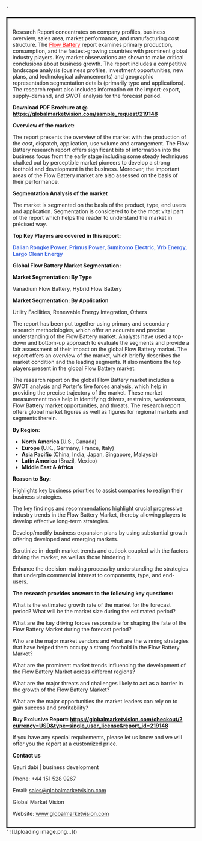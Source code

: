 "<div style='border: 3px solid black; padding: 1em;'>

Research Report concentrates on company profiles, business overview, sales area, market performance, and manufacturing cost structure. The <a style='color: #ff0000;' href='https://globalmarketvision.com/reports/global-flow-battery-market/219148'>Flow Battery</a> report examines primary production, consumption, and the fastest-growing countries with prominent global industry players. Key market observations are shown to make critical conclusions about business growth. The report includes a competitive landscape analysis (business profiles, investment opportunities, new plans, and technological advancements) and geographic representation segmentation details (primarily type and applications). The research report also includes information on the import-export, supply-demand, and SWOT analysis for the forecast period.

<strong>Download PDF Brochure at @</strong><strong> <a style='color: #ff0000;' href='https://globalmarketvision.com/sample_request/219148?utm_source=linkedinPulse&utm_medium=Dhiraj&utm_campaign=dhiraj'><strong>https://globalmarketvision.com/sample_request/219148 </strong></a></strong>

<strong>Overview of the market:</strong>

The report presents the overview of the market with the production of the cost, dispatch, application, use volume and arrangement. The Flow Battery research report offers significant bits of information into the business focus from the early stage including some steady techniques chalked out by perceptible market pioneers to develop a strong foothold and development in the business. Moreover, the important areas of the Flow Battery market are also assessed on the basis of their performance.

<strong>Segmentation Analysis of the market</strong>

The market is segmented on the basis of the product, type, end users and application. Segmentation is considered to be the most vital part of the report which helps the reader to understand the market in précised way.

<strong>Top Key Players are covered in this report:</strong>

<strong style='color: #4169e1;'>Dalian Rongke Power, Primus Power, Sumitomo Electric, Vrb Energy, Largo Clean Energy</strong>

<strong>Global Flow Battery Market Segmentation:</strong>

<strong>Market Segmentation: By Type</strong>

Vanadium Flow Battery, Hybrid Flow Battery

<strong>Market Segmentation: By Application</strong>

Utility Facilities, Renewable Energy Integration, Others

The report has been put together using primary and secondary research methodologies, which offer an accurate and precise understanding of the Flow Battery market. Analysts have used a top-down and bottom-up approach to evaluate the segments and provide a fair assessment of their impact on the global Flow Battery market. The report offers an overview of the market, which briefly describes the market condition and the leading segments. It also mentions the top players present in the global Flow Battery market.

The research report on the global Flow Battery market includes a SWOT analysis and Porter's five forces analysis, which help in providing the precise trajectory of the market. These market measurement tools help in identifying drivers, restraints, weaknesses, Flow Battery market opportunities, and threats. The research report offers global market figures as well as figures for regional markets and segments therein.

<strong>By Region:</strong>
<ul>
  <li><strong> North America </strong>(U.S., Canada)</li>
  <li><strong> Europe </strong>(U.K., Germany, France, Italy)</li>
  <li><strong> Asia Pacific </strong>(China, India, Japan, Singapore, Malaysia)</li>
  <li><strong> Latin America </strong>(Brazil, Mexico)</li>
  <li><strong> Middle East &amp; Africa</strong></li>
</ul>
<strong>Reason to Buy:</strong>

Highlights key business priorities to assist companies to realign their business strategies.

The key findings and recommendations highlight crucial progressive industry trends in the Flow Battery Market, thereby allowing players to develop effective long-term strategies.

Develop/modify business expansion plans by using substantial growth offering developed and emerging markets.

Scrutinize in-depth market trends and outlook coupled with the factors driving the market, as well as those hindering it.

Enhance the decision-making process by understanding the strategies that underpin commercial interest to components, type, and end-users.

<strong>The research provides answers to the following key questions:</strong>

What is the estimated growth rate of the market for the forecast period? What will be the market size during the estimated period?

What are the key driving forces responsible for shaping the fate of the Flow Battery Market during the forecast period?

Who are the major market vendors and what are the winning strategies that have helped them occupy a strong foothold in the Flow Battery Market?

What are the prominent market trends influencing the development of the Flow Battery Market across different regions?

What are the major threats and challenges likely to act as a barrier in the growth of the Flow Battery Market?

What are the major opportunities the market leaders can rely on to gain success and profitability?

<strong>Buy Exclusive Report:</strong><strong> <strong><a style='color: #ff0000;' href='https://globalmarketvision.com/checkout/?currency=USD&type=single_user_license&report_id=219148?utm_source=linkedinPulse&utm_medium=Dhiraj&utm_campaign=dhiraj'>https://globalmarketvision.com/checkout/?currency=USD&type=single_user_license&report_id=219148</a></strong></strong>

If you have any special requirements, please let us know and we will offer you the report at a customized price.

<strong>Contact us</strong>

Gauri dabi | business development

Phone: +44 151 528 9267

Email: <a href='mailto:sales@globalmarketvision.com'>sales@globalmarketvision.com</a>

Global Market Vision

Website: <a href='http://www.globalmarketvision.com/'>www.globalmarketvision.com</a>

</div>"
![Uploading image.png…]()

